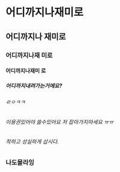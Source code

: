 # 어디까지나재미로
## 어디까지나 재미로
### 어디까지나재 미로
#### 어디까지나재미 로
##### 어디까지내려가는거에요?
###### ㄹㅇㅋㅋ
###### 이용권있어야 쓸수있어요 저 잡아가지마세요 ㅠㅠ
###### 착하고 성실하게 삽시다.


### 나도몰라잉
